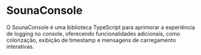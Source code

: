 # SounaConsole
O SounaConsole é uma biblioteca TypeScript para aprimorar a experiência de logging no console, oferecendo funcionalidades adicionais, como colorização, exibição de timestamp e mensagens de carregamento interativas.
